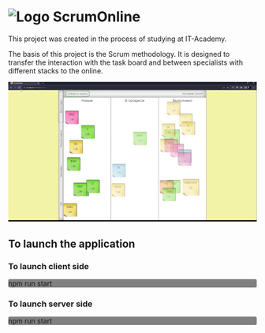 # <img src="client/img/favicon.ico" alt="Logo"> ScrumOnline
<p>This project was created in the process of studying at IT-Academy.</p>
<p>The basis of this project is the Scrum methodology.
It is designed to transfer the interaction with the task board and between specialists with different stacks to the online.</p>

<img src="demo/demo.gif" alt="Demo">

<h2>To launch the application</h2>

<h3>To launch client side</h3>

<p style="border-radius: 3px; background: gray">npm run start</p>

<h3>To launch server side</h3>

<p style="border-radius: 3px; background: gray">npm run start</p>
